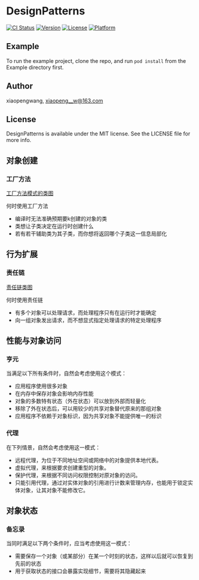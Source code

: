 # DesignPatterns

[![CI Status](https://img.shields.io/travis/xiaopengwang/DesignPatterns.svg?style=flat)](https://travis-ci.org/xiaopengwang/DesignPatterns)
[![Version](https://img.shields.io/cocoapods/v/DesignPatterns.svg?style=flat)](https://cocoapods.org/pods/DesignPatterns)
[![License](https://img.shields.io/cocoapods/l/DesignPatterns.svg?style=flat)](https://cocoapods.org/pods/DesignPatterns)
[![Platform](https://img.shields.io/cocoapods/p/DesignPatterns.svg?style=flat)](https://cocoapods.org/pods/DesignPatterns)

## Example

To run the example project, clone the repo, and run `pod install` from the Example directory first.

## Author

xiaopengwang, xiaopeng__w@163.com

## License

DesignPatterns is available under the MIT license. See the LICENSE file for more info.

## 对象创建

### 工厂方法 

[工厂方法模式的类图](https://github.com/xiaopengmonsters/DesignPatterns/blob/master/Example/images/工厂.png)

何时使用工厂方法

* 编译时无法准确预期要k创建的对象的类
* 类想让子类决定在运行时创建什么
* 若有若干辅助类为其子类，而你想将返回哪个子类这一信息局部化

## 行为扩展

### 责任链

[责任链类图](https://github.com/xiaopengmonsters/DesignPatterns/blob/master/Example/images/责任链.png)

何时使用责任链

* 有多个对象可以处理请求，而处理程序只有在运行时才能确定
* 向一组对象发出请求，而不想显式指定处理请求的特定处理程序

## 性能与对象访问

### 亨元

当满足以下所有条件时，自然会考虑使用这个模式：

* 应用程序使用很多对象
* 在内存中保存对象会影响内存性能
* 对象的多数特有状态（外在状态）可以放到外部而轻量化
* 移除了外在状态后，可以用较少的共享对象替代原来的那组对象
* 应用程序不依赖于对象标识，因为共享对象不能提供唯一的标识

### 代理

在下列情景，自然会考虑使用这一模式：

* 远程代理，为位于不同地址空间或网络中的对象提供本地代表。
* 虚拟代理，来根据要求创建重型的对象。
* 保护代理，来根据不同访问权限控制对原对象的访问。
* 只能引用代理，通过对实体对象的引用进行计数来管理内存，也能用于锁定实体对象，让其对象不能修改它。

## 对象状态

### 备忘录

当同时满足以下两个条件时，应当考虑使用这一模式：

* 需要保存一个对象（或某部分）在某一个时刻的状态，这样以后就可以恢复到先前的状态
* 用于获取状态的接口会暴露实现细节，需要将其隐藏起来
